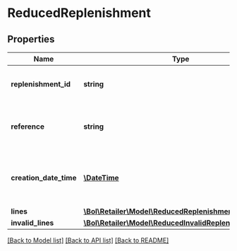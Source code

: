 # ReducedReplenishment

## Properties
Name | Type | Description | Notes
------------ | ------------- | ------------- | -------------
**replenishment_id** | **string** | The unique identifier of the replenishment. | 
**reference** | **string** | Custom user defined reference to identify the replenishment. | 
**creation_date_time** | [**\DateTime**](\DateTime.md) | The date and time when this replenishment was created. In ISO 8601 format. | 
**lines** | [**\Bol\Retailer\Model\ReducedReplenishmentLines[]**](ReducedReplenishmentLines.md) |  | 
**invalid_lines** | [**\Bol\Retailer\Model\ReducedInvalidReplenishmentLine[]**](ReducedInvalidReplenishmentLine.md) |  | 

[[Back to Model list]](../README.md#documentation-for-models) [[Back to API list]](../README.md#documentation-for-api-endpoints) [[Back to README]](../README.md)


